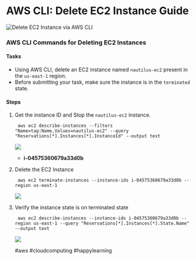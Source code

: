 # AWS CLI: Delete EC2 Instance Guide

![Delete EC2 Instance via AWS CLI](https://cdn.hashnode.com/res/hashnode/image/upload/v1728465483881/bd98f6f4-dd54-44c5-b680-b56f5e7b8fdb.png?w=1600\&h=840\&fit=crop\&crop=entropy\&auto=compress,format\&format=webp)

### AWS CLI Commands for Deleting EC2 Instances

#### Tasks <a href="#heading-tasks" id="heading-tasks"></a>

* Using AWS CLI, delete an EC2 instance named `nautilus-ec2` present in the `us-east-1` region.
* Before submitting your task, make sure the instance is in the `terminated` state.

#### Steps <a href="#heading-steps" id="heading-steps"></a>

1.  Get the instance ID and Stop the `nautilus-ec2` instance.

    ```
     aws ec2 describe-instances --filters "Name=tag:Name,Values=nautilus-ec2" --query "Reservations[*].Instances[*].InstanceId" --output text
    ```

    ![](https://cdn.hashnode.com/res/hashnode/image/upload/v1728465737660/1bfebb72-46ea-4525-bae3-1f64fcb9d882.png?auto=compress,format\&format=webp)

    * **i-04575360679a33d0b**
2.  Delete the EC2 Instance

    ```
     aws ec2 terminate-instances --instance-ids i-04575360679a33d0b --region us-east-1
    ```

    ![](https://cdn.hashnode.com/res/hashnode/image/upload/v1728465874908/5aef0903-a843-4f60-9624-1b2e29040155.png?auto=compress,format\&format=webp)
3.  Verify the instance state is on terminated state

    ```
     aws ec2 describe-instances --instance-ids i-04575360679a33d0b --region us-east-1 --query "Reservations[*].Instances[*].State.Name" --output text
    ```

    ![](https://cdn.hashnode.com/res/hashnode/image/upload/v1728465957596/35a33db4-bc38-4b14-be87-556829628aac.png?auto=compress,format\&format=webp)

    \#aws #cloudcomputing #happylearning
